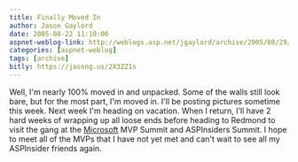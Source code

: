 ```yaml
---
title: Finally Moved In
author: Jason Gaylord
date: 2005-08-22 11:10:00
aspnet-weblog-link: http://weblogs.asp.net/jgaylord/archive/2005/08/29/423933.aspx
categories: [aspnet-weblog]
tags: [archive]
bitly: https://jasong.us/2X3ZZ1s
---
```


Well, I'm nearly 100% moved in and unpacked. Some of the walls still look bare, but for the most part, I'm moved in. I'll be posting pictures sometime this week. Next week I'm heading on vacation. When I return, I'll have 2 hard weeks of wrapping up all loose ends before heading to Redmond to visit the gang at the [Microsoft](http://www.microsoft.com/ "Microsoft") MVP Summit and ASPInsiders Summit. I hope to meet all of the MVPs that I have not yet met and can't wait to see all my ASPInsider friends again.